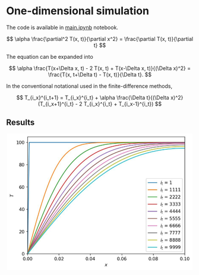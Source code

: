 # One-dimensional simulation

The code is available in [main.ipynb](../1d/main.ipynb) notebook.

$$
    \alpha \frac{\partial^2 T(x, t)}{\partial x^2} = \frac{\partial T(x, t)}{\partial t}
$$

The equation can be expanded into

$$
    \alpha \frac{T(x+\Delta x, t) - 2 T(x, t) + T(x-\Delta x, t)}{(\Delta x)^2} = \frac{T(x, t+\Delta t) - T(x, t)}{\Delta t}.
$$

In the conventional notational used in the finite-difference methods,

$$
    T_{i_x}^{i_t+1} = T_{i_x}^{i_t} + \alpha \frac{\Delta t}{(\Delta x)^2} (T_{i_x+1}^{i_t} - 2 T_{i_x}^{i_t} + T_{i_x-1}^{i_t})
$$

## Results

<p align="center">
<img src="../1d/out.jpg" alt="One dimensional simulation of heat transfer." width="500"/>
</p>
